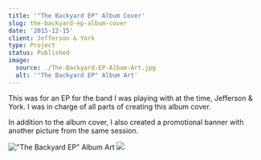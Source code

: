 ```yaml
---
title: '"The Backyard EP" Album Cover'
slug: the-backyard-ep-album-cover
date: '2015-12-15'
client: Jefferson & York
type: Project
status: Published
image:
  source: ./The-Backyard-EP-Album-Art.jpg
  alt: '"The Backyard EP" Album Art'
---
```


This was for an EP for the band I was playing with at the time, Jefferson & York. I was in charge of all parts of creating this album cover.

In addition to the album cover, I also created a promotional banner with another picture from the same session.

!["The Backyard EP" Album Art](./The-Backyard-EP-Album-Art.jpg)
![](./Jefferson--York---Backyard-EP-promotional-banner.jpg)

